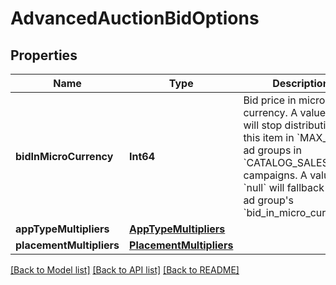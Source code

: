 # AdvancedAuctionBidOptions

## Properties
Name | Type | Description | Notes
------------ | ------------- | ------------- | -------------
**bidInMicroCurrency** | **Int64** | Bid price in micro currency. A value of 0 will stop distribution for this item in &#x60;MAX_BID&#x60; ad groups in &#x60;CATALOG_SALES&#x60; campaigns. A value of &#x60;null&#x60; will fallback to the ad group&#39;s &#x60;bid_in_micro_currency&#x60;. | [optional] 
**appTypeMultipliers** | [**AppTypeMultipliers**](AppTypeMultipliers.md) |  | [optional] 
**placementMultipliers** | [**PlacementMultipliers**](PlacementMultipliers.md) |  | [optional] 

[[Back to Model list]](../README.md#documentation-for-models) [[Back to API list]](../README.md#documentation-for-api-endpoints) [[Back to README]](../README.md)


